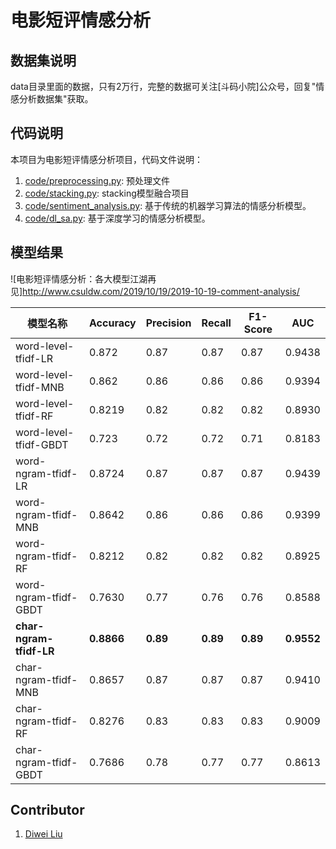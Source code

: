 # 电影短评情感分析

## 数据集说明

data目录里面的数据，只有2万行，完整的数据可关注[斗码小院]公众号，回复"情感分析数据集"获取。

## 代码说明

本项目为电影短评情感分析项目，代码文件说明：

1. [code/preprocessing.py](code/preprocessing.py): 预处理文件
2. [code/stacking.py](code/stacking.py): stacking模型融合项目
3. [code/sentiment_analysis.py](code/sentiment_analysis.py): 基于传统的机器学习算法的情感分析模型。
4. [code/dl_sa.py](code/dl_sa.py): 基于深度学习的情感分析模型。

## 模型结果

![电影短评情感分析：各大模型江湖再见]http://www.csuldw.com/2019/10/19/2019-10-19-comment-analysis/

|模型名称|Accuracy|Precision|Recall|F1-Score|AUC|
|-|-|-|-|-|-|
| word-level-tfidf-LR|0.872|0.87|0.87|0.87|0.9438|
| word-level-tfidf-MNB|0.862|0.86|0.86|0.86|0.9394|
| word-level-tfidf-RF|0.8219|0.82|0.82|0.82|0.8930|
| word-level-tfidf-GBDT|0.723|0.72|0.72|0.71|0.8183|
| word-ngram-tfidf-LR|0.8724|0.87|0.87|0.87|0.9439|
| word-ngram-tfidf-MNB|0.8642|0.86|0.86|0.86|0.9399|
| word-ngram-tfidf-RF|0.8212|0.82|0.82|0.82|0.8925|
| word-ngram-tfidf-GBDT|0.7630|0.77|0.76|0.76|0.8588|
| **char-ngram-tfidf-LR**|**0.8866**|**0.89**|**0.89**|**0.89**|**0.9552**|
| char-ngram-tfidf-MNB|0.8657|0.87|0.87|0.87|0.9410|
| char-ngram-tfidf-RF|0.8276|0.83|0.83|0.83|0.9009|
| char-ngram-tfidf-GBDT|0.7686|0.78|0.77|0.77|0.8613|


## Contributor

<!-- [MIT](LICENSE) &copy;  -->
1. [Diwei Liu](http://www.csuldw.com)

